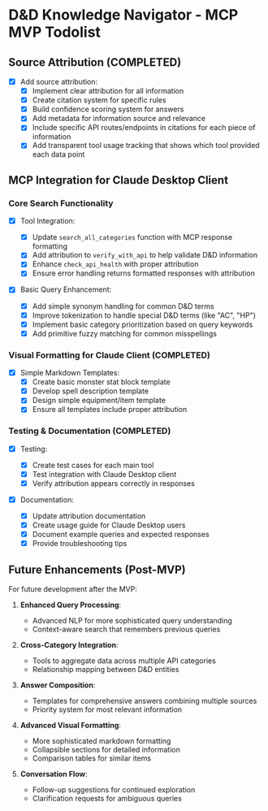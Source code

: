 # D&D Knowledge Navigator - MCP MVP Todolist

## Source Attribution (COMPLETED)

- [x] Add source attribution:
  - [x] Implement clear attribution for all information
  - [x] Create citation system for specific rules
  - [x] Build confidence scoring system for answers
  - [x] Add metadata for information source and relevance
  - [x] Include specific API routes/endpoints in citations for each piece of information
  - [x] Add transparent tool usage tracking that shows which tool provided each data point

## MCP Integration for Claude Desktop Client

### Core Search Functionality

- [x] Tool Integration:

  - [x] Update `search_all_categories` function with MCP response formatting
  - [x] Add attribution to `verify_with_api` to help validate D&D information
  - [x] Enhance `check_api_health` with proper attribution
  - [x] Ensure error handling returns formatted responses with attribution

- [x] Basic Query Enhancement:
  - [x] Add simple synonym handling for common D&D terms
  - [x] Improve tokenization to handle special D&D terms (like "AC", "HP")
  - [x] Implement basic category prioritization based on query keywords
  - [x] Add primitive fuzzy matching for common misspellings

### Visual Formatting for Claude Client (COMPLETED)

- [x] Simple Markdown Templates:
  - [x] Create basic monster stat block template
  - [x] Develop spell description template
  - [x] Design simple equipment/item template
  - [x] Ensure all templates include proper attribution

### Testing & Documentation (COMPLETED)

- [x] Testing:

  - [x] Create test cases for each main tool
  - [x] Test integration with Claude Desktop client
  - [x] Verify attribution appears correctly in responses

- [x] Documentation:
  - [x] Update attribution documentation
  - [x] Create usage guide for Claude Desktop users
  - [x] Document example queries and expected responses
  - [x] Provide troubleshooting tips

## Future Enhancements (Post-MVP)

For future development after the MVP:

1. **Enhanced Query Processing**:

   - Advanced NLP for more sophisticated query understanding
   - Context-aware search that remembers previous queries

2. **Cross-Category Integration**:

   - Tools to aggregate data across multiple API categories
   - Relationship mapping between D&D entities

3. **Answer Composition**:

   - Templates for comprehensive answers combining multiple sources
   - Priority system for most relevant information

4. **Advanced Visual Formatting**:

   - More sophisticated markdown formatting
   - Collapsible sections for detailed information
   - Comparison tables for similar items

5. **Conversation Flow**:
   - Follow-up suggestions for continued exploration
   - Clarification requests for ambiguous queries
